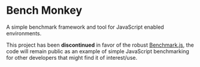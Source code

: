 Bench Monkey
============

A simple benchmark framework and tool for JavaScript enabled environments.

This project has been **discontinued** in favor of the robust [Benchmark.js](https://github.com/bestiejs/benchmark.js), the code will remain public as an example of simple JavaScript benchmarking for other developers that might find it of interest/use.
